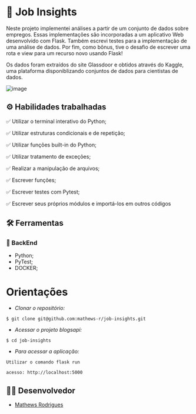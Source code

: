 
# :office: Job Insights


Neste projeto implementei análises a partir de um conjunto de dados sobre empregos. Essas implementações são incorporadas a um aplicativo Web desenvolvido com Flask. Também escrevi testes para a implementação de uma análise de dados. Por fim, como bônus, tive o desafio de escrever uma rota e view para um recurso novo usando Flask!

Os dados foram extraídos do site Glassdoor e obtidos através do Kaggle, uma plataforma disponiblizando conjuntos de dados para cientistas de dados.

![image](https://user-images.githubusercontent.com/83560101/220708251-33ea8816-247f-4b70-81a4-0bee7986f3df.png)


## ⚙️ Habilidades trabalhadas

✅ Utilizar o terminal interativo do Python;

✅ Utilizar estruturas condicionais e de repetição;

✅ Utilizar funções built-in do Python;

✅ Utilizar tratamento de exceções;

✅ Realizar a manipulação de arquivos;

✅ Escrever funções;

✅ Escrever testes com Pytest;

✅ Escrever seus próprios módulos e importá-los em outros códigos

## :hammer_and_wrench: Ferramentas 
### 🍮 BackEnd
- Python;
- PyTest;
- DOCKER;

# Orientações

- *Clonar o repositório:*

```
$ git clone git@github.com:mathews-r/job-insights.git
```

- *Acessar o projeto blogsapi:*

```
$ cd job-insights
```


- *Para acessar a aplicação:*
```
Utilizar o comando flask run

acesso: http://localhost:5000

```

## 👨‍💻 Desenvolvedor

- [Mathews Rodrigues](https://www.linkedin.com/in/mathewsrodrigues/)
